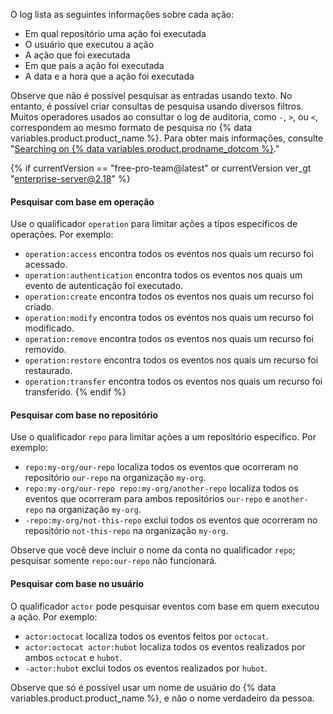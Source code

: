 O log lista as seguintes informações sobre cada ação:

* Em qual repositório uma ação foi executada
* O usuário que executou a ação
* A ação que foi executada
* Em que país a ação foi executada
* A data e a hora que a ação foi executada

Observe que não é possível pesquisar as entradas usando texto. No entanto, é possível criar consultas de pesquisa usando diversos filtros. Muitos operadores usados ao consultar o log de auditoria, como `-`, `>`, ou `<`, correspondem ao mesmo formato de pesquisa no {% data variables.product.product_name %}. Para obter mais informações, consulte "[Searching on {% data variables.product.prodname_dotcom %}](/github/searching-for-information-on-github/about-searching-on-github)."

{% if currentVersion == "free-pro-team@latest" or currentVersion ver_gt "enterprise-server@2.18" %}
#### Pesquisar com base em operação

Use o qualificador `operation` para limitar ações a tipos específicos de operações. Por exemplo:

  * `operation:access` encontra todos os eventos nos quais um recurso foi acessado.
  * `operation:authentication` encontra todos os eventos nos quais um evento de autenticação foi executado.
  * `operation:create` encontra todos os eventos nos quais um recurso foi criado.
  * `operation:modify` encontra todos os eventos nos quais um recurso foi modificado.
  * `operation:remove` encontra todos os eventos nos quais um recurso foi removido.
  * `operation:restore` encontra todos os eventos nos quais um recurso foi restaurado.
  * `operation:transfer` encontra todos os eventos nos quais um recurso foi transferido.
{% endif %}

#### Pesquisar com base no repositório

Use o qualificador `repo` para limitar ações a um repositório específico. Por exemplo:

  * `repo:my-org/our-repo` localiza todos os eventos que ocorreram no repositório `our-repo` na organização `my-org`.
  * `repo:my-org/our-repo repo:my-org/another-repo` localiza todos os eventos que ocorreram para ambos repositórios `our-repo` e `another-repo` na organização `my-org`.
  * `-repo:my-org/not-this-repo` exclui todos os eventos que ocorreram no repositório `not-this-repo` na organização `my-org`.

Observe que você deve incluir o nome da conta no qualificador `repo`; pesquisar somente `repo:our-repo` não funcionará.

#### Pesquisar com base no usuário

O qualificador `actor` pode pesquisar eventos com base em quem executou a ação. Por exemplo:

  * `actor:octocat` localiza todos os eventos feitos por `octocat`.
  * `actor:octocat actor:hubot` localiza todos os eventos realizados por ambos `octocat` e `hubot`.
  * `-actor:hubot` exclui todos os eventos realizados por `hubot`.

Observe que só é possível usar um nome de usuário do {% data variables.product.product_name %}, e não o nome verdadeiro da pessoa.
